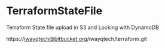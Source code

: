 # TerraformStateFile
Terraform State file upload in S3 and Locking with DynamoDB

https://iwayqtech@bitbucket.org/iwayqtech/terraform.git
